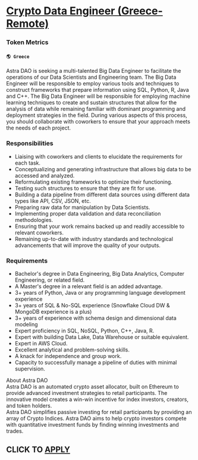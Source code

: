# [Crypto Data Engineer (Greece- Remote)](https://www.remotewlb.com/apply/crypto-data-engineer-greece-remote)  
### Token Metrics  
#### `🌎 Greece`  
Astra DAO is seeking a multi-talented Big Data Engineer to facilitate the operations of our Data Scientists and Engineering team. The Big Data Engineer will be responsible to employ various tools and techniques to construct frameworks that prepare information using SQL, Python, R, Java and C++. The Big Data Engineer will be responsible for employing machine learning techniques to create and sustain structures that allow for the analysis of data while remaining familiar with dominant programming and deployment strategies in the field. During various aspects of this process, you should collaborate with coworkers to ensure that your approach meets the needs of each project.

### Responsibilities

  * Liaising with coworkers and clients to elucidate the requirements for each task.
  * Conceptualizing and generating infrastructure that allows big data to be accessed and analyzed.
  * Reformulating existing frameworks to optimize their functioning.
  * Testing such structures to ensure that they are fit for use.
  * Building a data pipeline from different data sources using different data types like API, CSV, JSON, etc.
  * Preparing raw data for manipulation by Data Scientists.
  * Implementing proper data validation and data reconciliation methodologies.
  * Ensuring that your work remains backed up and readily accessible to relevant coworkers.
  * Remaining up-to-date with industry standards and technological advancements that will improve the quality of your outputs.

### Requirements

  * Bachelor's degree in Data Engineering, Big Data Analytics, Computer Engineering, or related field.
  * A Master's degree in a relevant field is an added advantage.
  * 3+ years of Python, Java or any programming language development experience
  * 3+ years of SQL & No-SQL experience (Snowflake Cloud DW & MongoDB experience is a plus)
  * 3+ years of experience with schema design and dimensional data modeling
  * Expert proficiency in SQL, NoSQL, Python, C++, Java, R.
  * Expert with building Data Lake, Data Warehouse or suitable equivalent.
  * Expert in AWS Cloud.
  * Excellent analytical and problem-solving skills.
  * A knack for independence and group work.
  * Capacity to successfully manage a pipeline of duties with minimal supervision.

About Astra DAO  
Astra DAO is an automated crypto asset allocator, built on Ethereum to provide advanced investment strategies to retail participants. The innovative model creates a win-win incentive for index investors, creators, and token holders.  
Astra DAO simplifies passive investing for retail participants by providing an array of Crypto Indices. Astra DAO aims to help crypto investors compete with quantitative investment funds by finding winning investments and trades.  
## CLICK TO [APPLY](https://www.remotewlb.com/apply/crypto-data-engineer-greece-remote)

